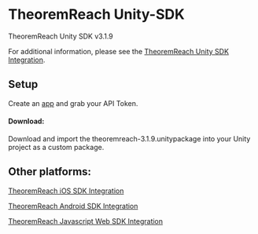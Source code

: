 # TheoremReach Unity-SDK
TheoremReach Unity SDK v3.1.9

For additional information, please see the [TheoremReach Unity SDK Integration](https://theoremreach.com/docs/unity).

## Setup

Create an [app](https://theoremreach.com/developer/apps) and grab your API Token.

#### Download:

Download and import the theoremreach-3.1.9.unitypackage into your Unity project as a custom package.

## Other platforms:

[TheoremReach iOS SDK Integration](https://theoremreach.com/docs/ios)

[TheoremReach Android SDK Integration](https://theoremreach.com/docs/android)

[TheoremReach Javascript Web SDK Integration](https://theoremreach.com/docs/web)  
